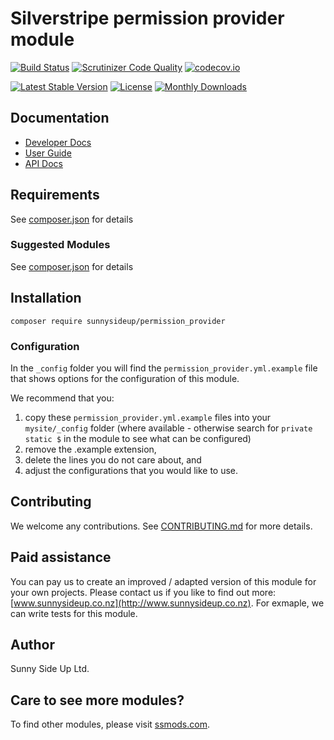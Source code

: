 # Silverstripe permission provider module
[![Build Status](https://travis-ci.org/sunnysideup/silverstripe-permission_provider.svg?branch=master)](https://travis-ci.org/sunnysideup/silverstripe-permission_provider)
[![Scrutinizer Code Quality](https://scrutinizer-ci.com/g/sunnysideup/silverstripe-permission_provider/badges/quality-score.png?b=master)](https://scrutinizer-ci.com/g/sunnysideup/silverstripe-permission_provider/?branch=master)
[![codecov.io](https://codecov.io/github/sunnysideup/silverstripe-permission_provider/coverage.svg?branch=master)](https://codecov.io/github/sunnysideup/silverstripe-permission_provider?branch=master)

[![Latest Stable Version](https://poser.pugx.org/sunnysideup/permission_provider/version)](https://packagist.org/packages/sunnysideup/permission_provider)
[![License](https://poser.pugx.org/sunnysideup/permission_provider/license)](https://packagist.org/packages/sunnysideup/permission_provider)
[![Monthly Downloads](https://poser.pugx.org/sunnysideup/permission_provider/d/monthly)](https://packagist.org/packages/sunnysideup/permission_provider)


## Documentation



 * [Developer Docs](docs/en/INDEX.md)
 * [User Guide](docs/en/userguide.md)
 * [API Docs](http://docs.ssmods.com/sunnysideup/permission_provider/classes.xhtml)


## Requirements



See [composer.json](composer.json) for details


### Suggested Modules



See [composer.json](composer.json) for details


## Installation


```
composer require sunnysideup/permission_provider
```

### Configuration



In the `_config` folder you will find the `permission_provider.yml.example`
file that shows options for the configuration of this module.

We recommend that you:

  1. copy these `permission_provider.yml.example` files into your
`mysite/_config` folder (where available - otherwise search for `private static $` in the module to see what can be configured)
  2. remove the .example extension,
  3. delete the lines you do not care about, and
  4. adjust the configurations that you would like to use.


## Contributing



We welcome any contributions. See [CONTRIBUTING.md](CONTRIBUTING.md) for more details.

## Paid assistance



You can pay us to create an improved / adapted version of this module for your own projects.  Please contact us if you like to find out more: [www.sunnysideup.co.nz](http://www.sunnysideup.co.nz).  For exmaple, we can write tests for this module.  

## Author



Sunny Side Up Ltd.


## Care to see more modules?

To find other modules, please visit [ssmods.com](http://ssmods.com/).
